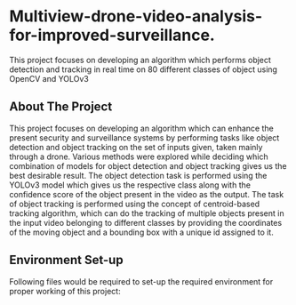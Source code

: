 # Multiview-drone-video-analysis-for-improved-surveillance.
This project focuses on developing an algorithm which performs object detection and tracking in real time on 80 different classes of object using OpenCV and YOLOv3
<h2>About The Project</h2>

This project focuses on developing an algorithm which can enhance the present security and surveillance systems by performing tasks like object detection and object tracking on the set of inputs given, taken mainly through a drone. Various methods were explored while deciding which combination of models for object detection and object tracking gives us the best desirable result. The object detection task is performed using the YOLOv3 model which gives us the respective class along with the confidence score of the object present in the video as the output. The task of object tracking is performed using the concept of centroid-based tracking algorithm, which can do the tracking of multiple objects present in the input video belonging to different classes by providing the coordinates of the moving object and a bounding box with a unique id assigned to it.

<h2>Environment Set-up</h2>
Following files would be required to set-up the required environment for proper working of this project:
  
